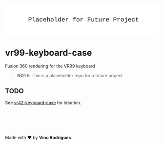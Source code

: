 ![Placeholder for future project](docs/assets/img/readme-banner.svg)

# vr99-keyboard-case

Fusion 360 rendering for the VR99 keyboard


> **NOTE**: This is a placeholder repo for a future project

## TODO

See [vr42-keyboard-case](https://github.com/Tecsmith/vr42-keyboard-case) for ideation.


&nbsp;<br>&nbsp;
---
Made with &#9829; by **Vino Rodrigues**
